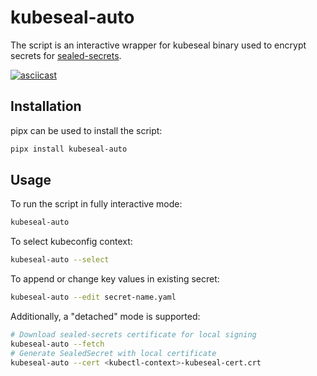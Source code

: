 # kubeseal-auto

The script is an interactive wrapper for kubeseal binary used to encrypt secrets for [sealed-secrets](https://github.com/bitnami-labs/sealed-secrets).

[![asciicast](https://asciinema.org/a/ynpQetDq5gPnKgNhAo5oYH6hK.svg)](https://asciinema.org/a/ynpQetDq5gPnKgNhAo5oYH6hK)

## Installation
pipx can be used to install the script:
```bash
pipx install kubeseal-auto
```

## Usage

To run the script in fully interactive mode:
```bash
kubeseal-auto
```

To select kubeconfig context:
```bash
kubeseal-auto --select
```

To append or change key values in existing secret:
```bash
kubeseal-auto --edit secret-name.yaml
```

Additionally, a "detached" mode is supported:
```bash
# Download sealed-secrets certificate for local signing
kubeseal-auto --fetch
# Generate SealedSecret with local certificate
kubeseal-auto --cert <kubectl-context>-kubeseal-cert.crt
```
